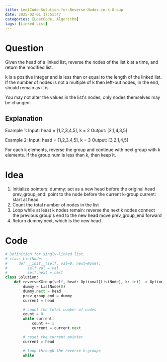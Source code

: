 ```yaml
---
title: LeetCode-Solution-for-Reverse-Nodes-in-k-Group
date: 2025-02-01 17:51:47
categories: [LeetCode, Algorithm]
tags: [Linked List]
---
```


# Question

Given the head of a linked list, reverse the nodes of the list k at a time, and return the modified list.

k is a positive integer and is less than or equal to the length of the linked list. If the number of nodes is not a multiple of k then left-out nodes, in the end, should remain as it is.

You may not alter the values in the list's nodes, only nodes themselves may be changed.

## Explanation

Example 1:
Input: head = [1,2,3,4,5], k = 2
Output: [2,1,4,3,5]

Example 2:
Input: head = [1,2,3,4,5], k = 3
Output: [3,2,1,4,5]

For each k elements, reverse the group and continue with next group with k elements. If the group num is less than k, then keep it.

# Idea

1. Initialize pointers:
   dummy: act as a new head before the original head
   prev_group_end: point to the node before the current k-group
   current: start at head
2. Count the total number of nodes in the list
3. Loop while at least k nodes remain:
   reverse the next k nodes
   connect the previous group's end to the new head
   move prev_group_end forward
4. Return dummy.next, which is the new head

# Code

```python
# Definition for singly-linked list.
# class ListNode:
#     def __init__(self, val=0, next=None):
#         self.val = val
#         self.next = next
class Solution:
    def reverseKGroup(self, head: Optional[ListNode], k: int) -> Optional[ListNode]:
        dummy = ListNode(0)
        dummy.next = head
        prev_group_end = dummy
        current = head

        # count the total number of nodes
        count = 0
        while current:
            count += 1
            current = current.next

        # reset the current pointer
        current = head

        # loop through the reverse k-groups
        while

```
